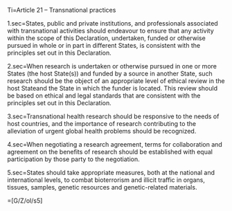 Ti=Article 21 – Transnational practices 

1.sec=States, public and private institutions, and professionals associated with transnational activities should endeavour to ensure that any activity within the scope of this Declaration, undertaken, funded or otherwise pursued in whole or in part in different States, is consistent with the principles set out in this Declaration. 

2.sec=When research is undertaken or otherwise pursued in one or more States (the host State(s)) and funded by a source in another State, such research should be the object of an appropriate level of ethical review in the host Stateand the State in which the funder is located. This review should be based on ethical and legal standards that are consistent with the principles set out in this Declaration. 

3.sec=Transnational health research should be responsive to the needs of host countries, and the importance of research contributing to the alleviation of urgent global health problems should be recognized. 

4.sec=When negotiating a research agreement, terms for collaboration and agreement on the benefits of research should be established with equal participation by those party to the negotiation. 

5.sec=States should take appropriate measures, both at the national and international levels, to combat bioterrorism and illicit traffic in organs, tissues, samples, genetic resources and genetic-related materials. 

=[G/Z/ol/s5]
